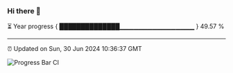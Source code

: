### Hi there 👋

⏳ Year progress { ██████████████▁▁▁▁▁▁▁▁▁▁▁▁▁▁▁▁ } 49.57 %

---

⏰ Updated on Sun, 30 Jun 2024 10:36:37 GMT

![Progress Bar CI](https://github.com/IshwaranRudhara/GIT-ACTION/workflows/Progress%20Bar%20CI/badge.svg)
